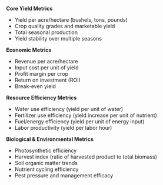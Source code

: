 **Core Yield Metrics**

- Yield per acre/hectare (bushels, tons, pounds)
- Crop quality grades and marketable yield
- Total seasonal production
- Yield stability over multiple seasons

**Economic Metrics**

- Revenue per acre/hectare
- Input cost per unit of yield
- Profit margin per crop
- Return on investment (ROI)
- Break-even yield

**Resource Efficiency Metrics**

- Water use efficiency (yield per unit of water)
- Fertilizer use efficiency (yield increase per unit of nutrient)
- Fuel/energy efficiency (yield per unit of energy input)
- Labor productivity (yield per labor hour)

**Biological & Environmental Metrics**

- Photosynthetic efficiency
- Harvest index (ratio of harvested product to total biomass)
- Soil organic matter trends
- Nutrient cycling efficiency
- Pest pressure and management efficacy